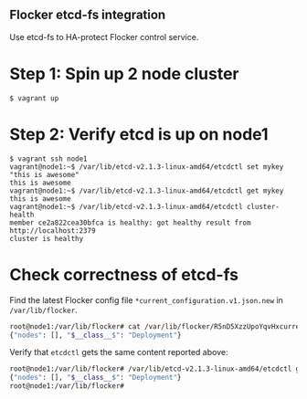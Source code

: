## Flocker etcd-fs integration

Use etcd-fs to HA-protect Flocker control service.

# Step 1: Spin up 2 node cluster

```
$ vagrant up
```

# Step 2: Verify etcd is up on node1

```
$ vagrant ssh node1
vagrant@node1:~$ /var/lib/etcd-v2.1.3-linux-amd64/etcdctl set mykey "this is awesome"
this is awesome
vagrant@node1:~$ /var/lib/etcd-v2.1.3-linux-amd64/etcdctl get mykey
this is awesome
vagrant@node1:~$ /var/lib/etcd-v2.1.3-linux-amd64/etcdctl cluster-health
member ce2a822cea30bfca is healthy: got healthy result from http://localhost:2379
cluster is healthy
```

# Check correctness of etcd-fs

Find the latest Flocker config file ``*current_configuration.v1.json.new`` in ``/var/lib/flocker``.

```bash
root@node1:/var/lib/flocker# cat /var/lib/flocker/R5nD5XzzUpoYqvHxcurrent_configuration.v1.json.new
{"nodes": [], "$__class__$": "Deployment"}
```

Verify that ``etcdctl`` gets the same content reported above:
```bash
root@node1:/var/lib/flocker# /var/lib/etcd-v2.1.3-linux-amd64/etcdctl get /R5nD5XzzUpoYqvHxcurrent_configuration.v1.json.new
{"nodes": [], "$__class__$": "Deployment"}
root@node1:/var/lib/flocker#
```
